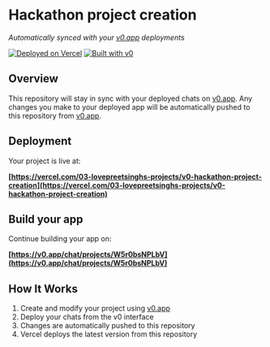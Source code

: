 # Hackathon project creation

*Automatically synced with your [v0.app](https://v0.app) deployments*

[![Deployed on Vercel](https://img.shields.io/badge/Deployed%20on-Vercel-black?style=for-the-badge&logo=vercel)](https://vercel.com/03-lovepreetsinghs-projects/v0-hackathon-project-creation)
[![Built with v0](https://img.shields.io/badge/Built%20with-v0.app-black?style=for-the-badge)](https://v0.app/chat/projects/W5r0bsNPLbV)

## Overview

This repository will stay in sync with your deployed chats on [v0.app](https://v0.app).
Any changes you make to your deployed app will be automatically pushed to this repository from [v0.app](https://v0.app).

## Deployment

Your project is live at:

**[https://vercel.com/03-lovepreetsinghs-projects/v0-hackathon-project-creation](https://vercel.com/03-lovepreetsinghs-projects/v0-hackathon-project-creation)**

## Build your app

Continue building your app on:

**[https://v0.app/chat/projects/W5r0bsNPLbV](https://v0.app/chat/projects/W5r0bsNPLbV)**

## How It Works

1. Create and modify your project using [v0.app](https://v0.app)
2. Deploy your chats from the v0 interface
3. Changes are automatically pushed to this repository
4. Vercel deploys the latest version from this repository